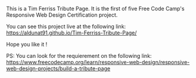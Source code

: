 This is a Tim Ferriss Tribute Page.
It is the first of five Free Code Camp's Responsive Web Design Certification project.

You can see this project live at the following link: https://aldunat91.github.io/Tim-Ferriss-Tribute-Page/

Hope you like it !



PS: You can look for the requierement on the following link: https://www.freecodecamp.org/learn/responsive-web-design/responsive-web-design-projects/build-a-tribute-page


